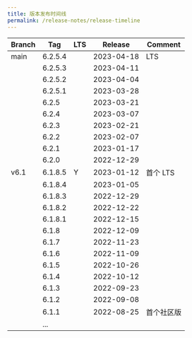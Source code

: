 ```yaml
---
title: 版本发布时间线
permalink: /release-notes/release-timeline
---
```


| Branch | Tag     | LTS | Release    | Comment        |
| ------ | ------- | --- | ---------- | -------------- |
| main   | 6.2.5.4 |     | 2023-04-18 | LTS            |
|        | 6.2.5.3 |     | 2023-04-11 |                |
|        | 6.2.5.2 |     | 2023-04-04 |                |
|        | 6.2.5.1 |     | 2023-03-28 |                |
|        | 6.2.5   |     | 2023-03-21 |                |
|        | 6.2.4   |     | 2023-03-07 |                |
|        | 6.2.3   |     | 2023-02-21 |                |
|        | 6.2.2   |     | 2023-02-07 |                |
|        | 6.2.1   |     | 2023-01-17 |                |
|        | 6.2.0   |     | 2022-12-29 |                |
| v6.1   | 6.1.8.5 | Y   | 2023-01-12 | 首个 LTS       |
|        | 6.1.8.4 |     | 2023-01-05 |                |
|        | 6.1.8.3 |     | 2022-12-29 |                |
|        | 6.1.8.2 |     | 2022-12-22 |                |
|        | 6.1.8.1 |     | 2022-12-15 |                |
|        | 6.1.8   |     | 2022-12-09 |                |
|        | 6.1.7   |     | 2022-11-23 |                |
|        | 6.1.6   |     | 2022-11-09 |                |
|        | 6.1.5   |     | 2022-10-26 |                |
|        | 6.1.4   |     | 2022-10-12 |                |
|        | 6.1.3   |     | 2022-09-23 |                |
|        | 6.1.2   |     | 2022-09-08 |                |
|        | 6.1.1   |     | 2022-08-25 | 首个社区版     |
|        | ...     |     |            |                |
